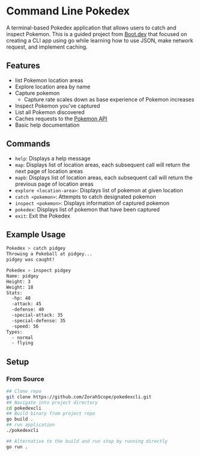 # Command Line Pokedex

A terminal-based Pokedex application that allows users to catch and inspect Pokemon. This is a guided project from 
[Boot.dev](https://www.boot.dev) that focused on creating a CLI app using go while learning how to use JSON, make 
network request, and implement caching. 

## Features

* list Pokemon location areas
* Explore location area by name
* Capture pokemon 
  * Capture rate scales down as base experience of Pokemon increases
* Inspect Pokemon you've captured
* List all Pokemon discovered 
* Caches requests to the [Pokemon API](https://pokeapi.co/docs/v2)
* Basic help documentation

## Commands

- `help`: Displays a help message
- `map`: Displays list of location areas, each subsequent call will return the next page of location areas
- `mapb`: Displays list of location areas, each subsequent call will return the previous page of location areas
- `explore <location-area>`: Displays list of pokemon at given location
- `catch <pokemon>`: Attempts to catch designated pokemon
- `inspect <pokemon>`: Displays information of captured pokemon
- `pokedex`: Displays list of pokemon that have been captured
- `exit`: Exit the Pokedex


## Example Usage

```bash
Pokedex > catch pidgey
Throwing a Pokeball at pidgey...
pidgey was caught!

Pokedex > inspect pidgey
Name: pidgey
Height: 3
Weight: 18
Stats:
  -hp: 40
  -attack: 45
  -defense: 40
  -special-attack: 35
  -special-defense: 35
  -speed: 56
Types:
  - normal
  - flying
```

## Setup

### From Source

```bash
## Clone repo
git clone https://github.com/ZorahScope/pokedexcli.git
## Navigate into project directory
cd pokedexcli
## Build binary from project repo
go build .
## run application
./pokedexcli

## Alternative to the build and run step by running directly
go run .
```